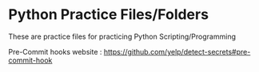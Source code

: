 # Python Practice Files/Folders
These are practice files for practicing Python Scripting/Programming

Pre-Commit hooks website : https://github.com/yelp/detect-secrets#pre-commit-hook
